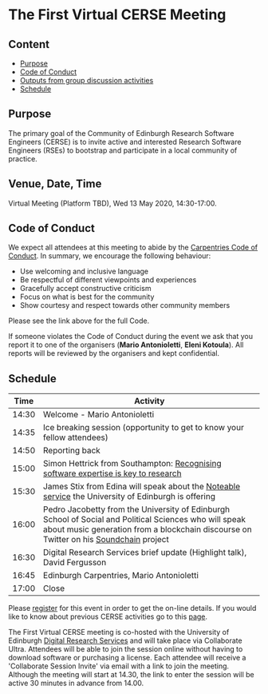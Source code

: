 # The First Virtual CERSE Meeting

## Content
* [Purpose](#purpose)
* [Code of Conduct](#code-of-conduct)
* [Outputs from group discussion activities](#outputs-from-group-discussion-activities)
* [Schedule](#schedule)


## Purpose

The primary goal of the Community of Edinburgh Research Software Engineers (CERSE) is to invite active and interested Research Software Engineers (RSEs) to bootstrap and participate in a local community of practice.

##	Venue, Date, Time

Virtual Meeting (Platform TBD), Wed 13 May 2020, 14:30-17:00.

## Code of Conduct

We expect all attendees at this meeting to abide by the [Carpentries Code of Conduct](https://docs.carpentries.org/topic_folders/policies/code-of-conduct.html). In summary, we encourage the following behaviour:

* Use welcoming and inclusive language
* Be respectful of different viewpoints and experiences
* Gracefully accept constructive criticism
* Focus on what is best for the community
* Show courtesy and respect towards other community members

Please see the link above for the full Code.

If someone violates the Code of Conduct during the event we ask that you report it to one of the organisers (**Mario Antonioletti**, **Eleni Kotoula**). All reports will be reviewed by the organisers and kept confidential.  

## Schedule

|Time  | Activity      |
|------| ------|
|14:30 | Welcome - Mario Antonioletti |
|14:35 | Ice breaking session (opportunity to get to know your fellow attendees) |
|14:50 | Reporting back |
|15:00 | Simon Hettrick from Southampton: [Recognising software expertise is key to research](https://bit.ly/2Ajc0IJ) |
|15:30 | James Stix from Edina will speak about the [Noteable service](https://www.ed.ac.uk/information-services/learning-technology/noteable) the University of Edinburgh is offering |
|16:00 | Pedro Jacobetty from the University of Edinburgh School of Social and Political Sciences who will speak about music generation from a blockchain discourse on Twitter on his [Soundchain](https://www.digitalresearchservices.ed.ac.uk/research-in-action/soundchain) project |
|16:30 | Digital Research Services brief update (Highlight talk), David Fergusson |
|16:45 | Edinburgh Carpentries, Mario Antonioletti |
|17:00 | Close |

Please [register](https://www.eventbrite.co.uk/e/cerse-virtual-meeting-tickets-104313719142) for this event in order to get the on-line details. If you would like to know about previous CERSE activities go to this [page](https://cerse.github.io/).

The First Virtual CERSE meeting is co-hosted with the University of Edinburgh [Digital Research Services](https://www.digitalresearchservices.ed.ac.uk/) and will take place via Collaborate Ultra. Attendees will be able to join the session online without having to download software or purchasing a license. Each attendee will receive a 'Collaborate Session Invite' via email with a link to join the meeting. Although the meeting will start at 14.30, the link to enter the session will be active 30 minutes in advance from 14.00.

